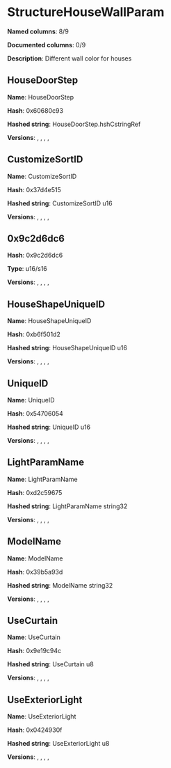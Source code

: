 # StructureHouseWallParam
**Named columns**: 8/9

**Documented columns**: 0/9

**Description**: Different wall color for houses
## HouseDoorStep

**Name**: HouseDoorStep

**Hash**: 0x60680c93

**Hashed string**: HouseDoorStep.hshCstringRef

**Versions**: , , , , 

## CustomizeSortID

**Name**: CustomizeSortID

**Hash**: 0x37d4e515

**Hashed string**: CustomizeSortID u16

**Versions**: , , , , 

## 0x9c2d6dc6

**Hash**: 0x9c2d6dc6

**Type**: u16/s16

**Versions**: , , , , 

## HouseShapeUniqueID

**Name**: HouseShapeUniqueID

**Hash**: 0xb6f501d2

**Hashed string**: HouseShapeUniqueID u16

**Versions**: , , , , 

## UniqueID

**Name**: UniqueID

**Hash**: 0x54706054

**Hashed string**: UniqueID u16

**Versions**: , , , , 

## LightParamName

**Name**: LightParamName

**Hash**: 0xd2c59675

**Hashed string**: LightParamName string32

**Versions**: , , , , 

## ModelName

**Name**: ModelName

**Hash**: 0x39b5a93d

**Hashed string**: ModelName string32

**Versions**: , , , , 

## UseCurtain

**Name**: UseCurtain

**Hash**: 0x9e19c94c

**Hashed string**: UseCurtain u8

**Versions**: , , , , 

## UseExteriorLight

**Name**: UseExteriorLight

**Hash**: 0x0424930f

**Hashed string**: UseExteriorLight u8

**Versions**: , , , , 

